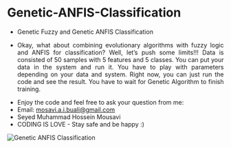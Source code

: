 # Genetic-ANFIS-Classification
- Genetic Fuzzy and Genetic ANFIS Classification

<div align="justify">

- Okay, what about combining evolutionary algorithms with fuzzy logic and ANFIS for classification? Well, let’s push some limits!!! Data is consisted of 50 samples with 5 features and 5 classes. You can put your data in the system and run it. You have to play with parameters depending on your data and system. Right now, you can just run the code and see the result. You have to wait for Genetic Algorithm to finish training.

</div>

- Enjoy the code and feel free to ask your question from me:
- Email: mosavi.a.i.buali@gmail.com
- Seyed Muhammad Hossein Mousavi
- CODING IS LOVE - Stay safe and be happy :)
  
![Genetic ANFIS Classification](https://user-images.githubusercontent.com/11339420/148290421-8a23fd8c-c65d-482d-91a8-d600e89b7733.JPG)


